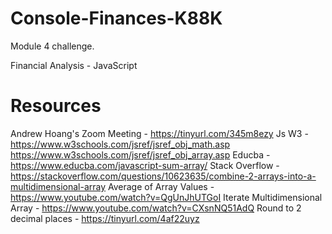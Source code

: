 # Console-Finances-K88K
Module 4 challenge.

Financial Analysis - JavaScript





# Resources

Andrew Hoang's Zoom Meeting - https://tinyurl.com/345m8ezy
Js W3 - https://www.w3schools.com/jsref/jsref_obj_math.asp
        https://www.w3schools.com/jsref/jsref_obj_array.asp
Educba - https://www.educba.com/javascript-sum-array/
Stack Overflow - https://stackoverflow.com/questions/10623635/combine-2-arrays-into-a-multidimensional-array
Average of Array Values - https://www.youtube.com/watch?v=QgUnJhUTGoI
Iterate Multidimensional Array - https://www.youtube.com/watch?v=CXsnNQ51AdQ
Round to 2 decimal places - https://tinyurl.com/4af22uyz